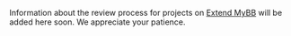 Information about the review process for projects on [Extend MyBB](https://community.mybb.com/mods.php) will be added here soon. We appreciate your patience.
